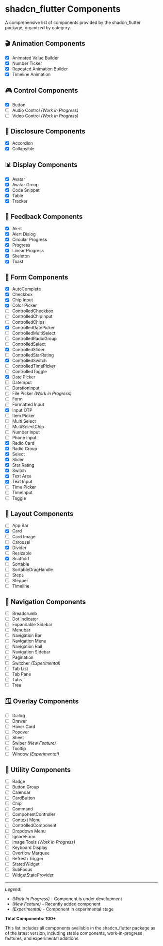 # shadcn_flutter Components

A comprehensive list of components provided by the shadcn_flutter package, organized by category.

## 🎬 Animation Components

- [x] Animated Value Builder
- [x] Number Ticker
- [x] Repeated Animation Builder
- [x] Timeline Animation

## 🎮 Control Components

- [x] Button
- [ ] Audio Control *(Work in Progress)*
- [ ] Video Control *(Work in Progress)*

## 📂 Disclosure Components

- [x] Accordion
- [x] Collapsible

## 📊 Display Components

- [x] Avatar
- [x] Avatar Group
- [x] Code Snippet
- [x] Table
- [x] Tracker

## 📢 Feedback Components

- [x] Alert
- [x] Alert Dialog
- [x] Circular Progress
- [x] Progress
- [x] Linear Progress
- [x] Skeleton
- [x] Toast

## 📝 Form Components

- [x] AutoComplete
- [x] Checkbox
- [x] Chip Input
- [x] Color Picker
- [ ] ControlledCheckbox
- [ ] ControlledChipInput
- [ ] ControlledChips
- [x] ControlledDatePicker
- [ ] ControlledMultiSelect
- [ ] ControlledRadioGroup
- [ ] ControlledSelect
- [x] ControlledSlider
- [ ] ControlledStarRating
- [x] ControlledSwitch
- [ ] ControlledTimePicker
- [ ] ControlledToggle
- [x] Date Picker
- [ ] DateInput
- [ ] DurationInput
- [ ] File Picker *(Work in Progress)*
- [ ] Form
- [ ] Formatted Input
- [x] Input OTP
- [ ] Item Picker
- [ ] Multi Select
- [ ] MultiSelectChip
- [ ] Number Input
- [ ] Phone Input
- [x] Radio Card
- [x] Radio Group
- [x] Select
- [x] Slider
- [x] Star Rating
- [x] Switch
- [x] Text Area
- [x] Text Input
- [ ] Time Picker
- [ ] TimeInput
- [ ] Toggle

## 📐 Layout Components

- [ ] App Bar
- [x] Card
- [ ] Card Image
- [ ] Carousel
- [x] Divider
- [ ] Resizable
- [x] Scaffold
- [ ] Sortable
- [ ] SortableDragHandle
- [ ] Steps
- [ ] Stepper
- [ ] Timeline

## 🧭 Navigation Components

- [ ] Breadcrumb
- [ ] Dot Indicator
- [ ] Expandable Sidebar
- [ ] Menubar
- [ ] Navigation Bar
- [ ] Navigation Menu
- [ ] Navigation Rail
- [ ] Navigation Sidebar
- [ ] Pagination
- [ ] Switcher *(Experimental)*
- [ ] Tab List
- [ ] Tab Pane
- [ ] Tabs
- [ ] Tree

## 🪟 Overlay Components

- [ ] Dialog
- [ ] Drawer
- [ ] Hover Card
- [ ] Popover
- [ ] Sheet
- [ ] Swiper *(New Feature)*
- [ ] Tooltip
- [ ] Window *(Experimental)*

## 🔧 Utility Components

- [ ] Badge
- [ ] Button Group
- [ ] Calendar
- [ ] CardButton
- [ ] Chip
- [ ] Command
- [ ] ComponentController
- [ ] Context Menu
- [ ] ControlledComponent
- [ ] Dropdown Menu
- [ ] IgnoreForm
- [ ] Image Tools *(Work in Progress)*
- [ ] Keyboard Display
- [ ] Overflow Marquee
- [ ] Refresh Trigger
- [ ] StatedWidget
- [ ] SubFocus
- [ ] WidgetStateProvider

---

*Legend:*
- *(Work in Progress)* - Component is under development
- *(New Feature)* - Recently added component
- *(Experimental)* - Component in experimental stage

**Total Components: 100+**

This list includes all components available in the shadcn_flutter package as of the latest version, including stable components, work-in-progress features, and experimental additions.